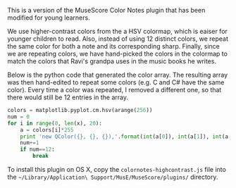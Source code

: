 This is a version of the MuseScore Color Notes plugin that has been modified for young learners.

We use higher-contrast colors from the a HSV colormap, which is eaiser
for younger children to read. Also, instead of using 12 distinct colors,
we repeat the same color for both a note and its corresponding sharp.
Finally, since we are repeating colors, we have hand-picked the colors
in the colormap to match the colors that Ravi's grandpa uses in the
music books he writes.

Below is the python code that generated the color array. The resulting
array was then hand-edited to repeat some colors (e.g. C and C# have the
same color). Every time a color was repeated, I removed a different one,
so that there would still be 12 entries in the array.

```python
colors = matplotlib.pyplot.cm.hsv(arange(256))
num = 0
for i in range(0, len(x), 20):
    a = colors[i]*255
    print 'new QColor({}, {}, {}),'.format(int(a[0]), int(a[1]), int(a[2]))
    num+=1
    if num==12:
        break
```

To install this plugin on OS X, copy the `colornotes-highcontrast.js` file into the
`~/Library/Application\ Support/MusE/MuseScore/plugins/` directory.
